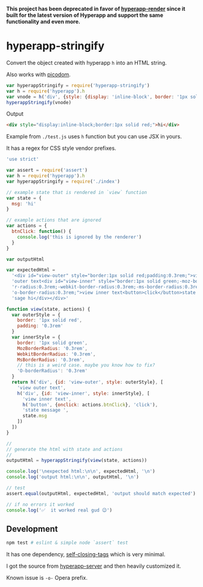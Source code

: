 **This project has been deprecated in favor of [hyperapp-render](https://github.com/frenzzy/hyperapp-render) since it built for the latest version of Hyperapp and support the same functionality and even more.**

# hyperapp-stringify

Convert the object created with hyperapp `h` into an HTML string.

Also works with [picodom](/picodom/picodom).

```js
var hyperappStringify = require('hyperapp-stringify')
var h = require('hyperapp').h
var vnode = h('div', {style: {display: 'inline-block', border: '1px solid red'}}, 'hi')
hyperappStringify(vnode)
```

Output
```html
<div style="display:inline-block;border:1px solid red;">hi</div>
```

Example from `./test.js` uses `h` function but you can use JSX in yours.

It has a regex for CSS style vendor prefixes.

```js
'use strict'

var assert = require('assert')
var h = require('hyperapp').h
var hyperappStringify = require('./index')

// example state that is rendered in `view` function
var state = {
  msg: 'hi'
}

// example actions that are ignored
var actions = {
  btnClick: function() {
    console.log('this is ignored by the renderer')
  }
}

var outputHtml

var expectedHtml =
  '<div id="view-outer" style="border:1px solid red;padding:0.3rem;">view ' +
  'outer text<div id="view-inner" style="border:1px solid green;-moz-borde' +
  'r-radius:0.3rem;-webkit-border-radius:0.3rem;-ms-border-radius:0.3rem;-' +
  'o-border-radius:0.3rem;">view inner text<button>click</button>state mes' +
  'sage hi</div></div>'

function view(state, actions) {
  var outerStyle = {
    border: '1px solid red',
    padding: '0.3rem'
  }
  var innerStyle = {
    border: '1px solid green',
    MozBorderRadius: '0.3rem',
    WebkitBorderRadius: '0.3rem',
    MsBorderRadius: '0.3rem',
    // this is a weird case. maybe you know how to fix?
    'O-borderRadius': '0.3rem'
  }
  return h('div', {id: 'view-outer', style: outerStyle}, [
    'view outer text',
    h('div', {id: 'view-inner', style: innerStyle}, [
      'view inner text',
      h('button', {onclick: actions.btnClick}, 'click'),
      'state message ',
      state.msg
    ])
  ])
}

//
// generate the html with state and actions
//
outputHtml = hyperappStringify(view(state, actions))

console.log('\nexpected html:\n\n', expectedHtml, '\n')
console.log('output html:\n\n', outputHtml, '\n')

// test
assert.equal(outputHtml, expectedHtml, 'output should match expected')

// if no errors it worked
console.log('✅  it worked real gud 😉')

```

## Development

```sh
npm test # eslint & simple node `assert` test
```

It has one dependency, [self-closing-tags](https://github.com/jonschlinkert/self-closing-tags) which is very minimal.

I got the source from [hyperapp-server](https://github.com/hyperapp/server/blob/86f907a923eb5ae08935807ab30c4477b1e7aa1e/src/toString.js) and then heavily customized it.

Known issue is `-o-` Opera prefix.
